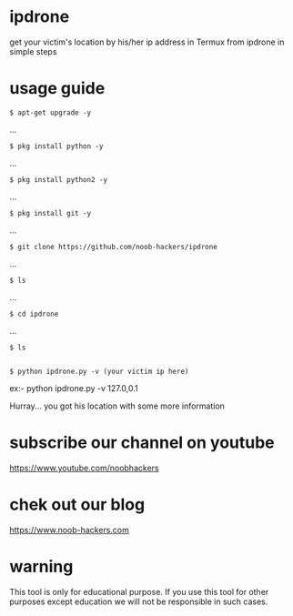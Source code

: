 # ipdrone
get your victim's location by his/her ip address in Termux from ipdrone
in simple steps 

# usage guide

    $ apt-get upgrade -y
...

    $ pkg install python -y
...

    $ pkg install python2 -y
...

    $ pkg install git -y
...

    $ git clone https://github.com/noob-hackers/ipdrone
...

    $ ls
...

    $ cd ipdrone   
...

    $ ls


    $ python ipdrone.py -v (your victim ip here)


ex:- python ipdrone.py -v 127.0,0.1

Hurray... you got his location with some more information

# subscribe our channel on youtube
https://www.youtube.com/noobhackers

# chek out our blog 
https://www.noob-hackers.com

# warning
This tool is only for educational purpose. If you use this tool for other purposes except education we will not be responsible in such cases.
